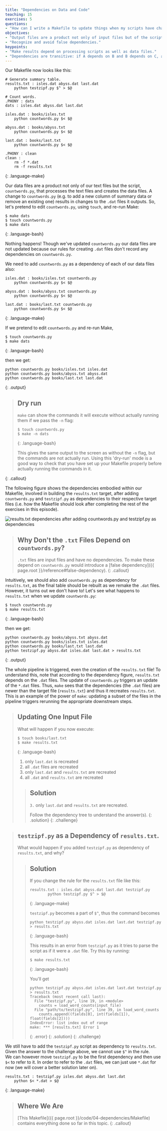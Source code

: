 ```yaml
---
title: "Dependencies on Data and Code"
teaching: 15
exercises: 5
questions:
- "How can I write a Makefile to update things when my scripts have changed rather than my input files?"
objectives:
- "Output files are a product not only of input files but of the scripts or code that created the output files."
- "Recognize and avoid false dependencies."
keypoints:
- "Make results depend on processing scripts as well as data files."
- "Dependencies are transitive: if A depends on B and B depends on C, a change to C will indirectly trigger an update to A."
---
```


Our Makefile now looks like this:

~~~
# Generate summary table.
results.txt : isles.dat abyss.dat last.dat
	python testzipf.py $^ > $@

# Count words.
.PHONY : dats
dats : isles.dat abyss.dat last.dat

isles.dat : books/isles.txt
	python countwords.py $< $@

abyss.dat : books/abyss.txt
	python countwords.py $< $@

last.dat : books/last.txt
	python countwords.py $< $@

.PHONY : clean
clean :
	rm -f *.dat
	rm -f results.txt
~~~
{: .language-make}

Our data files are a product not only of our text files but the
script, `countwords.py`, that processes the text files and creates the
data files. A change to `countwords.py` (e.g. to add a new column of
summary data or remove an existing one) results in changes to the
`.dat` files it outputs. So, let's pretend to edit `countwords.py`,
using `touch`, and re-run Make:

~~~
$ make dats
$ touch countwords.py
$ make dats
~~~
{: .language-bash}

Nothing happens! Though we've updated `countwords.py` our data files
are not updated because our rules for creating `.dat` files don't
record any dependencies on `countwords.py`.

We need to add `countwords.py` as a dependency of each of our
data files also:

~~~
isles.dat : books/isles.txt countwords.py
	python countwords.py $< $@

abyss.dat : books/abyss.txt countwords.py
	python countwords.py $< $@

last.dat : books/last.txt countwords.py
	python countwords.py $< $@
~~~
{: .language-make}

If we pretend to edit `countwords.py` and re-run Make,

~~~
$ touch countwords.py
$ make dats
~~~
{: .language-bash}

then we get:

~~~
python countwords.py books/isles.txt isles.dat
python countwords.py books/abyss.txt abyss.dat
python countwords.py books/last.txt last.dat
~~~
{: .output}

> ## Dry run
>
> `make` can show the commands it will execute without actually running them if we pass the `-n` flag:
>
> ~~~
> $ touch countwords.py
> $ make -n dats
> ~~~
> {: .language-bash}
>
> This gives the same output to the screen as without the `-n` flag, but the commands are not actually run. Using this 'dry-run' mode is a good way to check that you have set up your Makefile properly before actually running the commands in it.
>
{: .callout}

The following figure shows the dependencies embodied within our
Makefile, involved in building the `results.txt` target, after adding
`countwords.py` and `testzipf.py` as dependencies to their respective target files
(i.e. how the Makefile should look after completing the rest of the exercises
in this episode).

![results.txt dependencies after adding countwords.py and testzipf.py as dependencies](../fig/04-dependencies.png "results.txt dependencies after adding countwords.py and testzipf.py as dependencies")

> ## Why Don't the `.txt` Files Depend on `countwords.py`?
>
> `.txt` files are input files and have no dependencies. To make these
> depend on `countwords.py` would introduce a [false
> dependency]({{ page.root }}/reference#false-dependency).
{: .callout}

Intuitively, we should also add `countwords.py` as dependency for
`results.txt`, as the final table should be rebuilt as we remake the
`.dat` files. However, it turns out we don't have to! Let's see what
happens to `results.txt` when we update `countwords.py`:

~~~
$ touch countwords.py
$ make results.txt
~~~
{: .language-bash}

then we get:

~~~
python countwords.py books/abyss.txt abyss.dat
python countwords.py books/isles.txt isles.dat
python countwords.py books/last.txt last.dat
python testzipf.py abyss.dat isles.dat last.dat > results.txt
~~~
{: .output}

The whole pipeline is triggered, even the creation of the
`results.txt` file! To understand this, note that according to the
dependency figure, `results.txt` depends on the `.dat` files. The
update of `countwords.py` triggers an update of the `*.dat`
files. Thus, `make` sees that the dependencies (the `.dat` files) are
newer than the target file (`results.txt`) and thus it recreates
`results.txt`. This is an example of the power of `make`: updating a
subset of the files in the pipeline triggers rerunning the appropriate
downstream steps.

> ## Updating One Input File
>
> What will happen if you now execute:
>
> ~~~
> $ touch books/last.txt
> $ make results.txt
> ~~~
> {: .language-bash}
>
> 1. only `last.dat` is recreated
> 2. all `.dat` files are recreated
> 3. only `last.dat` and `results.txt` are recreated
> 4. all `.dat` and `results.txt` are recreated
>
> > ## Solution
> > `3.` only `last.dat` and `results.txt` are recreated.
> >
> > Follow the dependency tree to understand the answer(s).
> {: .solution}
{: .challenge}

> ## `testzipf.py` as a Dependency of `results.txt`.
>
> What would happen if you added `testzipf.py` as dependency of `results.txt`, and why?
>
> > ## Solution
> >
> > If you change the rule for the `results.txt` file like this:
> >
> > ~~~
> > results.txt : isles.dat abyss.dat last.dat testzipf.py
> >         python testzipf.py $^ > $@
> > ~~~
> > {: .language-make}
> >
> > `testzipf.py` becomes a part of `$^`, thus the command becomes
> >
> > ~~~
> > python testzipf.py abyss.dat isles.dat last.dat testzipf.py > results.txt
> > ~~~
> > {: .language-bash}
> >
> > This results in an error from `testzipf.py` as it tries to parse the
> > script as if it were a `.dat` file. Try this by running:
> >
> > ~~~
> > $ make results.txt
> > ~~~
> > {: .language-bash}
> >
> > You'll get
> >
> > ~~~
> > python testzipf.py abyss.dat isles.dat last.dat testzipf.py > results.txt
> > Traceback (most recent call last):
> >   File "testzipf.py", line 19, in <module>
> >     counts = load_word_counts(input_file)
> >   File "path/to/testzipf.py", line 39, in load_word_counts
> >     counts.append((fields[0], int(fields[1]), float(fields[2])))
> > IndexError: list index out of range
> > make: *** [results.txt] Error 1
> > ~~~
> > {: .error}
> {: .solution}
{: .challenge}

We still have to add the `testzipf.py` script as dependency to
`results.txt`. Given the answer to the challenge above, we cannot use
`$^` in the rule.  
We can however move `testzipf.py` to be the
first dependency and then use `$<` to refer to it. 
In order to refer to the `.dat` files, we can just use `*.dat` for now (we will
cover a better solution later on).

~~~
results.txt : testzipf.py isles.dat abyss.dat last.dat
	python $< *.dat > $@
~~~
{: .language-make}

> ## Where We Are
>
> [This Makefile]({{ page.root }}/code/04-dependencies/Makefile)
> contains everything done so far in this topic.
{: .callout}
